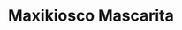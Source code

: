 ---
title: "Maxikiosco Mascarita"
url: /general-san-martin/maxikiosco-mascarita/
shop: Lebensmittel
---